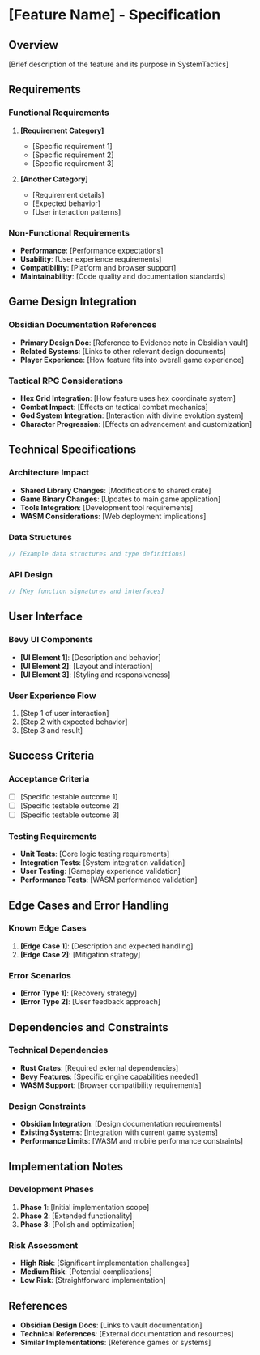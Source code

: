 # [Feature Name] - Specification

## Overview

[Brief description of the feature and its purpose in SystemTactics]

## Requirements

### Functional Requirements

1. **[Requirement Category]**
   - [Specific requirement 1]
   - [Specific requirement 2]
   - [Specific requirement 3]

2. **[Another Category]**
   - [Requirement details]
   - [Expected behavior]
   - [User interaction patterns]

### Non-Functional Requirements

- **Performance**: [Performance expectations]
- **Usability**: [User experience requirements]
- **Compatibility**: [Platform and browser support]
- **Maintainability**: [Code quality and documentation standards]

## Game Design Integration

### Obsidian Documentation References

- **Primary Design Doc**: [Reference to Evidence note in Obsidian vault]
- **Related Systems**: [Links to other relevant design documents]
- **Player Experience**: [How feature fits into overall game experience]

### Tactical RPG Considerations

- **Hex Grid Integration**: [How feature uses hex coordinate system]
- **Combat Impact**: [Effects on tactical combat mechanics]
- **God System Integration**: [Interaction with divine evolution system]
- **Character Progression**: [Effects on advancement and customization]

## Technical Specifications

### Architecture Impact

- **Shared Library Changes**: [Modifications to shared crate]
- **Game Binary Changes**: [Updates to main game application]
- **Tools Integration**: [Development tool requirements]
- **WASM Considerations**: [Web deployment implications]

### Data Structures

```rust
// [Example data structures and type definitions]
```

### API Design

```rust
// [Key function signatures and interfaces]
```

## User Interface

### Bevy UI Components

- **[UI Element 1]**: [Description and behavior]
- **[UI Element 2]**: [Layout and interaction]
- **[UI Element 3]**: [Styling and responsiveness]

### User Experience Flow

1. [Step 1 of user interaction]
2. [Step 2 with expected behavior]
3. [Step 3 and result]

## Success Criteria

### Acceptance Criteria

- [ ] [Specific testable outcome 1]
- [ ] [Specific testable outcome 2]
- [ ] [Specific testable outcome 3]

### Testing Requirements

- **Unit Tests**: [Core logic testing requirements]
- **Integration Tests**: [System integration validation]
- **User Testing**: [Gameplay experience validation]
- **Performance Tests**: [WASM performance validation]

## Edge Cases and Error Handling

### Known Edge Cases

1. **[Edge Case 1]**: [Description and expected handling]
2. **[Edge Case 2]**: [Mitigation strategy]

### Error Scenarios

- **[Error Type 1]**: [Recovery strategy]
- **[Error Type 2]**: [User feedback approach]

## Dependencies and Constraints

### Technical Dependencies

- **Rust Crates**: [Required external dependencies]
- **Bevy Features**: [Specific engine capabilities needed]
- **WASM Support**: [Browser compatibility requirements]

### Design Constraints

- **Obsidian Integration**: [Design documentation requirements]
- **Existing Systems**: [Integration with current game systems]
- **Performance Limits**: [WASM and mobile performance constraints]

## Implementation Notes

### Development Phases

1. **Phase 1**: [Initial implementation scope]
2. **Phase 2**: [Extended functionality]
3. **Phase 3**: [Polish and optimization]

### Risk Assessment

- **High Risk**: [Significant implementation challenges]
- **Medium Risk**: [Potential complications]
- **Low Risk**: [Straightforward implementation]

## References

- **Obsidian Design Docs**: [Links to vault documentation]
- **Technical References**: [External documentation and resources]
- **Similar Implementations**: [Reference games or systems]